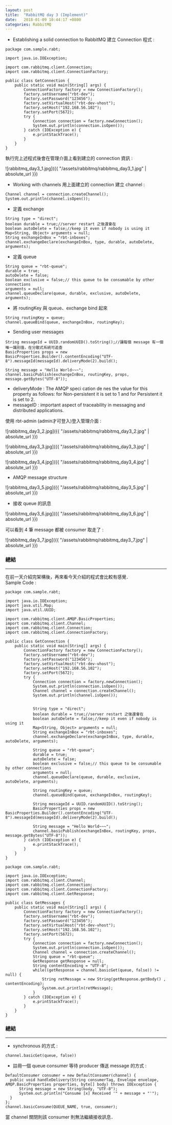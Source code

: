 ```yaml
---
layout: post
title:  "RabbitMQ day 3 (Implement)"
date:   2018-01-09 10:44:17 +0800
categories: RabbitMQ
---
```


* Establishing a solid connection to RabbitMQ
建立 Connection 程式 : 

```
package com.sample.rabt;

import java.io.IOException;

import com.rabbitmq.client.Connection;
import com.rabbitmq.client.ConnectionFactory;

public class GetConnection {
	public static void main(String[] args) {
		ConnectionFactory factory = new ConnectionFactory();
		factory.setUsername("rbt-dev");
		factory.setPassword("123456");
		factory.setVirtualHost("rbt-dev-vhost");
		factory.setHost("192.168.56.102");
		factory.setPort(5672);
		try {
			Connection connection = factory.newConnection();
			System.out.println(connection.isOpen());
		} catch (IOException e) {
			e.printStackTrace();
		}
	}
}
```
執行完上述程式後會在管理介面上看到建立的 connection 資訊 : 

![rabbitmq_day3_1.jpg]({{ "/assets/rabbitmq/rabbitmq_day3_1.jpg" | absolute_url }})

* Working with channels
用上面建立的 connection 建立 channel : 

```
Channel channel = connection.createChannel();
System.out.println(channel.isOpen());
```
* 定義 exchange

```
String type = "direct";
boolean durable = true;//server restart 之後還會在
boolean autoDelete = false;//keep it even if nobody is using it
Map<String, Object> arguments = null;
String exchangeInBox = "rbt-inboxes";
channel.exchangeDeclare(exchangeInBox, type, durable, autoDelete, arguments);
```
* 定義 queue

```
String queue = "rbt-queue";
durable = true;
autoDelete = false;
boolean exclusive = false;// this queue to be consumable by other connections
arguments = null;
channel.queueDeclare(queue, durable, exclusive, autoDelete, arguments);
```
* 將 routingKey 與 queue、exchange bind 起來

```
String routingKey = queue;
channel.queueBind(queue, exchangeInBox, routingKey);
```
* Sending user messages

```
String messageId = UUID.randomUUID().toString();//讓每個 message 有一個唯一識別值，在分散式系統可追查
BasicProperties props = new BasicProperties.Builder().contentEncoding("UTF-8").messageId(messageId).deliveryMode(2).build();

String message = "Hello World~~~";
channel.basicPublish(exchangeInBox, routingKey, props, message.getBytes("UTF-8"));
```
* deliveryMode : The AMQP speci cation de nes the value for this property as follows: for Non-persistent it is set to 1 and for Persistent it is set to 2. 
* messageID : important aspect of traceability in messaging and distributed applications.

使用 rbt-admin (admin才可登入)登入管理介面 : 

![rabbitmq_day3_2.jpg]({{ "/assets/rabbitmq/rabbitmq_day3_2.jpg" | absolute_url }})

![rabbitmq_day3_3.jpg]({{ "/assets/rabbitmq/rabbitmq_day3_3.jpg" | absolute_url }})

![rabbitmq_day3_4.jpg]({{ "/assets/rabbitmq/rabbitmq_day3_4.jpg" | absolute_url }})

* AMQP message structure  

![rabbitmq_day3_5.jpg]({{ "/assets/rabbitmq/rabbitmq_day3_5.jpg" | absolute_url }})

* 接收 queue 的訊息 

![rabbitmq_day3_6.jpg]({{ "/assets/rabbitmq/rabbitmq_day3_6.jpg" | absolute_url }})

可以看到 4 筆 message 都被 consumer 取走了 : 

![rabbitmq_day3_7.jpg]({{ "/assets/rabbitmq/rabbitmq_day3_7.jpg" | absolute_url }})


### 總結
- - -
在前一天介紹完架構後，再來看今天介紹的程式會比較有感覺．  
Sample Code :  

```
package com.sample.rabt;

import java.io.IOException;
import java.util.Map;
import java.util.UUID;

import com.rabbitmq.client.AMQP.BasicProperties;
import com.rabbitmq.client.Channel;
import com.rabbitmq.client.Connection;
import com.rabbitmq.client.ConnectionFactory;

public class GetConnection {
	public static void main(String[] args) {
		ConnectionFactory factory = new ConnectionFactory();
		factory.setUsername("rbt-dev");
		factory.setPassword("123456");
		factory.setVirtualHost("rbt-dev-vhost");
		factory.setHost("192.168.56.102");
		factory.setPort(5672);
		try {
			Connection connection = factory.newConnection();
			System.out.println(connection.isOpen());
			Channel channel = connection.createChannel();
			System.out.println(channel.isOpen());
			
			
			String type = "direct";
			boolean durable = true;//server restart 之後還會在
			boolean autoDelete = false;//keep it even if nobody is using it
			Map<String, Object> arguments = null;
			String exchangeInBox = "rbt-inboxes";
			channel.exchangeDeclare(exchangeInBox, type, durable, autoDelete, arguments);
			
			String queue = "rbt-queue";
			durable = true;
			autoDelete = false;
			boolean exclusive = false;// this queue to be consumable by other connections
			arguments = null;
			channel.queueDeclare(queue, durable, exclusive, autoDelete, arguments);
			
			String routingKey = queue;
			channel.queueBind(queue, exchangeInBox, routingKey);
			
			String messageId = UUID.randomUUID().toString();
            BasicProperties props = new BasicProperties.Builder().contentEncoding("UTF-8").messageId(messageId).deliveryMode(2).build();
			
			String message = "Hello World~~~";
			channel.basicPublish(exchangeInBox, routingKey, props, message.getBytes("UTF-8"));
		} catch (IOException e) {
			e.printStackTrace();
		}
	}
}
```

```
package com.sample.rabt;

import java.io.IOException;
import com.rabbitmq.client.Channel;
import com.rabbitmq.client.Connection;
import com.rabbitmq.client.ConnectionFactory;
import com.rabbitmq.client.GetResponse;

public class GetMessages {
	public static void main(String[] args) {
		ConnectionFactory factory = new ConnectionFactory();
		factory.setUsername("rbt-dev");
		factory.setPassword("123456");
		factory.setVirtualHost("rbt-dev-vhost");
		factory.setHost("192.168.56.102");
		factory.setPort(5672);
		try {
			Connection connection = factory.newConnection();
			System.out.println(connection.isOpen());
			Channel channel = connection.createChannel();
			String queue = "rbt-queue";
			GetResponse getResponse = null;
			String contentEncoding = "UTF-8";
			while((getResponse = channel.basicGet(queue, false)) != null) {
				String retMessage = new String(getResponse.getBody() , contentEncoding);
				System.out.println(retMessage);
			}
		} catch (IOException e) {
			e.printStackTrace();
		}
	}
}

```


### 總結
- - -
* synchronous 的方式 :  

```
channel.basicGet(queue, false))
```

* 註冊一個 queue consumer 等待 producer 傳送 message 的方式 : 

```
DefaultConsumer consumer = new DefaultConsumer(channel) {
  public void handleDelivery(String consumerTag, Envelope envelope, AMQP.BasicProperties properties, byte[] body) throws IOException {  
      String message = new String(body, "UTF-8");  
      System.out.println("Consume [x] Received '" + message + "'");  
  }  
};  
channel.basicConsume(QUEUE_NAME, true, consumer);  
```
當 channel 關閉則該 consumer 則無法繼續接收訊息．




